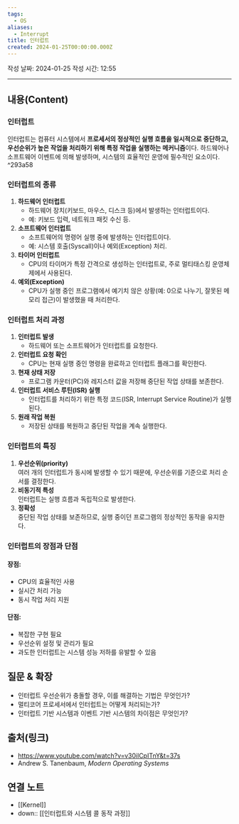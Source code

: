```yaml
---
tags:
  - OS
aliases:
  - Interrupt
title: 인터럽트
created: 2024-01-25T00:00:00.000Z
---
```

작성 날짜: 2024-01-25
작성 시간: 12:55


----
## 내용(Content)
### 인터럽트

인터럽트는 컴퓨터 시스템에서 **프로세서의 정상적인 실행 흐름을 일시적으로 중단하고, 우선순위가 높은 작업을 처리하기 위해 특정 작업을 실행하는 메커니즘**이다. 하드웨어나 소프트웨어 이벤트에 의해 발생하며, 시스템의 효율적인 운영에 필수적인 요소이다. ^293a58

### 인터럽트의 종류

1. **하드웨어 인터럽트**
    - 하드웨어 장치(키보드, 마우스, 디스크 등)에서 발생하는 인터럽트이다.
    - 예: 키보드 입력, 네트워크 패킷 수신 등.
2. **소프트웨어 인터럽트**
    - 소프트웨어의 명령어 실행 중에 발생하는 인터럽트이다.
    - 예: 시스템 호출(Syscall)이나 예외(Exception) 처리.
3. **타이머 인터럽트**
    - CPU의 타이머가 특정 간격으로 생성하는 인터럽트로, 주로 멀티태스킹 운영체제에서 사용된다.
4. **예외(Exception)**
    - CPU가 실행 중인 프로그램에서 예기치 않은 상황(예: 0으로 나누기, 잘못된 메모리 접근)이 발생했을 때 처리한다.

### 인터럽트 처리 과정

1. **인터럽트 발생**
    - 하드웨어 또는 소프트웨어가 인터럽트를 요청한다.
2. **인터럽트 요청 확인**
    - CPU는 현재 실행 중인 명령을 완료하고 인터럽트 플래그를 확인한다.
3. **현재 상태 저장**
    - 프로그램 카운터(PC)와 레지스터 값을 저장해 중단된 작업 상태를 보존한다.
4. **인터럽트 서비스 루틴(ISR) 실행**
    - 인터럽트를 처리하기 위한 특정 코드(ISR, Interrupt Service Routine)가 실행된다.
5. **원래 작업 복원**
    - 저장된 상태를 복원하고 중단된 작업을 계속 실행한다.

### 인터럽트의 특징

1. **우선순위(priority)**  
    여러 개의 인터럽트가 동시에 발생할 수 있기 때문에, 우선순위를 기준으로 처리 순서를 결정한다.
2. **비동기적 특성**  
    인터럽트는 실행 흐름과 독립적으로 발생한다.
3. **정확성**  
    중단된 작업 상태를 보존하므로, 실행 중이던 프로그램의 정상적인 동작을 유지한다.

### 인터럽트의 장점과 단점

#### 장점:

- CPU의 효율적인 사용
- 실시간 처리 가능
- 동시 작업 처리 지원

#### 단점:

- 복잡한 구현 필요
- 우선순위 설정 및 관리가 필요
- 과도한 인터럽트는 시스템 성능 저하를 유발할 수 있음


## 질문 & 확장

- 인터럽트 우선순위가 충돌할 경우, 이를 해결하는 기법은 무엇인가?
- 멀티코어 프로세서에서 인터럽트는 어떻게 처리되는가?
- 인터럽트 기반 시스템과 이벤트 기반 시스템의 차이점은 무엇인가?

## 출처(링크)

- https://www.youtube.com/watch?v=v30ilCpITnY&t=37s
- Andrew S. Tanenbaum, _Modern Operating Systems_
## 연결 노트
-  [[Kernel]]
- down:: [[인터럽트와 시스템 콜 동작 과정]]








